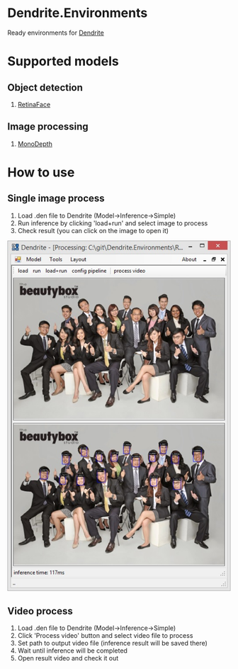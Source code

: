 # Dendrite.Environments
Ready environments for [Dendrite](https://github.com/fel88/Dendrite)

# Supported models
## Object detection

1. [RetinaFace](/RetinaFace)
## Image processing

1. [MonoDepth](/MonoDepth)

# How to use 
## Single image process
1. Load .den file to Dendrite (Model->Inference->Simple)
2. Run inference by clicking 'load+run' and select image to process
3. Check result (you can click on the image to open it)

<img src="img.jpg"/>

## Video process
1. Load .den file to Dendrite (Model->Inference->Simple)
2. Click 'Process video' button and select video file to process
3. Set path to output video file (inference result will be saved there)
4. Wait until inference will be completed
5. Open result video and check it out

